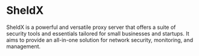 # SheldX

SheldX is a powerful and versatile proxy server that offers a suite of security tools and essentials tailored for small businesses and startups. It aims to provide an all-in-one solution for network security, monitoring, and management.





